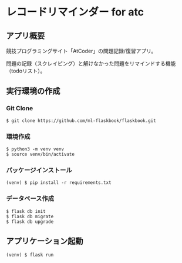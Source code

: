# レコードリマインダー for atc
## アプリ概要
競技プログラミングサイト「AtCoder」の問題記録/復習アプリ。

問題の記録（スクレイピング）と解けなかった問題をリマインドする機能（todoリスト）。
## 実行環境の作成
### Git Clone

```
$ git clone https://github.com/ml-flaskbook/flaskbook.git
```

### 環境作成
```
$ python3 -m venv venv
$ source venv/bin/activate
```
### パッケージインストール
```
(venv) $ pip install -r requirements.txt
```

### データベース作成
```
$ flask db init
$ flask db migrate
$ flask db upgrade
```
## アプリケーション起動

```
(venv) $ flask run
```